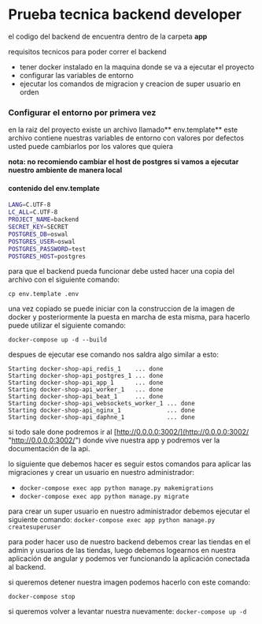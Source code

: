 # Prueba tecnica backend developer

el codigo del backend de encuentra dentro de la carpeta **app**

requisitos tecnicos para poder correr el backend
- tener docker instalado en la maquina donde se va a ejecutar el proyecto
- configurar las variables de entorno
- ejecutar los comandos de migracion y creacion de super usuario en orden

### Configurar el entorno por primera vez
en la raiz del proyecto existe un archivo llamado** env.template** 
este archivo contiene nuestras variables de entorno con valores por defectos
usted puede cambiarlos por los valores que quiera

**nota: no recomiendo cambiar el host de postgres si vamos a ejecutar nuestro ambiente de manera local**

#### contenido del env.template
```bash
LANG=C.UTF-8
LC_ALL=C.UTF-8
PROJECT_NAME=backend
SECRET_KEY=SECRET
POSTGRES_DB=oswal
POSTGRES_USER=oswal
POSTGRES_PASSWORD=test
POSTGRES_HOST=postgres
```

para que el backend pueda funcionar debe usted hacer una copia del archivo con el siguiente comando:

`cp env.template .env`

una vez copiado se puede iniciar con la construccion de la imagen de docker y posteriormente la puesta en marcha de esta misma, para hacerlo puede utilizar el siguiente comando:

`docker-compose up -d --build`

despues de ejecutar ese comando nos saldra algo similar a esto:

    Starting docker-shop-api_redis_1    ... done
    Starting docker-shop-api_postgres_1 ... done
    Starting docker-shop-api_app_1      ... done
    Starting docker-shop-api_worker_1   ... done
    Starting docker-shop-api_beat_1     ... done
    Starting docker-shop-api_websockets_worker_1 ... done
    Starting docker-shop-api_nginx_1             ... done
    Starting docker-shop-api_daphne_1            ... done

si todo sale done podremos ir al [http://0.0.0.0:3002/](http://0.0.0.0:3002/ "http://0.0.0.0:3002/") donde vive nuestra app y podremos ver la documentación de la api.

lo siguiente que debemos hacer es seguir estos comandos para aplicar las migraciones y crear un usuario en nuestro administrador:
- `docker-compose exec app python manage.py makemigrations`
- `docker-compose exec app python manage.py migrate`

para crear un super usuario en nuestro administrador debemos ejecutar el siguiente comando:
`docker-compose exec app python manage.py createsuperuser`

para poder hacer uso de nuestro backend debemos crear las tiendas en el admin y usuarios de las tiendas, luego debemos logearnos en nuestra aplicación de angular y podemos ver funcionando la aplicación conectada al backend.

si queremos detener nuestra imagen podemos hacerlo con este comando:

`docker-compose stop`

si queremos volver a levantar nuestra nuevamente:
`docker-compose up -d`